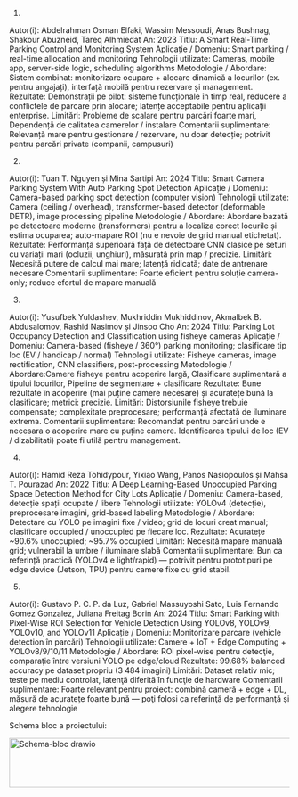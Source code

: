 1. 
Autor(i): Abdelrahman Osman Elfaki, Wassim Messoudi, Anas Bushnag, Shakour Abuzneid, Tareq Alhmiedat
An: 2023
Titlu: A Smart Real-Time Parking Control and Monitoring System
Aplicație / Domeniu: Smart parking / real-time allocation and monitoring
Tehnologii utilizate: Cameras, mobile app, server-side logic, scheduling algorithms
Metodologie / Abordare: Sistem combinat: monitorizare ocupare + alocare dinamică a locurilor (ex. pentru angajați), interfață mobilă pentru rezervare și management.
Rezultate: Demonstrații pe pilot: sisteme funcționale în timp real, reducere a conflictele de parcare prin alocare; latențe acceptabile pentru aplicații enterprise.
Limitări: Probleme de scalare pentru parcări foarte mari, Dependență de calitatea camerelor / instalare
Comentarii suplimentare: Relevanță mare pentru gestionare / rezervare, nu doar detecție; potrivit pentru parcări private (companii, campusuri)

2.
Autor(i): Tuan T. Nguyen și Mina Sartipi
An: 2024
Titlu: Smart Camera Parking System With Auto Parking Spot Detection
Aplicație / Domeniu: Camera-based parking spot detection (computer vision)
Tehnologii utilizate: Camera (ceiling / overhead), transformer-based detector (deformable DETR), image processing pipeline
Metodologie / Abordare: Abordare bazată pe detectoare moderne (transformers) pentru a localiza corect locurile și estima ocuparea; auto-mapare ROI (nu e nevoie de grid manual etichetat).
Rezultate: Performanță superioară față de detectoare CNN clasice pe seturi cu variații mari (ocluzii, unghiuri), măsurată prin map / precizie.
Limitări: Necesită putere de calcul mai mare; latență ridicată; date de antrenare necesare
Comentarii suplimentare: Foarte eficient pentru soluție camera-only; reduce efortul de mapare manuală

3.
Autor(i): Yusufbek Yuldashev, Mukhriddin Mukhiddinov, Akmalbek B. Abdusalomov, Rashid Nasimov și Jinsoo Cho
An: 2024
Titlu: Parking Lot Occupancy Detection and Classification using fisheye cameras
Aplicație / Domeniu: Camera-based (fisheye / 360°) parking monitoring; clasificare tip loc (EV / handicap / normal)
Tehnologii utilizate: Fisheye cameras, image rectification, CNN classifiers, post-processing
Metodologie / Abordare:Camere fisheye pentru acoperire largă, Clasificare suplimentară a tipului locurilor, Pipeline de segmentare + clasificare
Rezultate: Bune rezultate în acoperire (mai puține camere necesare) și acuratețe bună la clasificare; metrici: precizie.
Limitări: Distorsiunile fisheye trebuie compensate; complexitate preprocesare; performanță afectată de iluminare extrema.
Comentarii suplimentare: Recomandat pentru parcări unde e necesara o acoperire mare cu puține camere. Identificarea tipului de loc (EV / dizabilitati) poate fi utilă pentru management.

4.

Autor(i): Hamid Reza Tohidypour, Yixiao Wang, Panos Nasiopoulos și Mahsa T. Pourazad
An: 2022
Titlu: A Deep Learning-Based Unoccupied Parking Space Detection Method for City Lots
Aplicație / Domeniu: Camera-based, detecție spații ocupate / libere
Tehnologii utilizate: YOLOv4 (detecție), preprocesare imagini, grid-based labeling
Metodologie / Abordare: Detectare cu YOLO pe imagini fixe / video; grid de locuri creat manual; clasificare occupied / unoccupied pe fiecare loc.
Rezultate: Acuratețe ~90.6% unoccupied; ~95.7% occupied
Limitări: Necesită mapare manuală grid; vulnerabil la umbre / iluminare slabă
Comentarii suplimentare: Bun ca referință practică (YOLOv4 e light/rapid) — potrivit pentru prototipuri pe edge device (Jetson, TPU) pentru camere fixe cu grid stabil.

5. 

Autor(i): Gustavo P. C. P. da Luz, Gabriel Massuyoshi Sato, Luis Fernando Gomez Gonzalez, Juliana Freitag Borin 
An: 2024
Titlu: Smart Parking with Pixel-Wise ROI Selection for Vehicle Detection Using YOLOv8, YOLOv9, YOLOv10, and YOLOv11
Aplicație / Domeniu: Monitorizare parcare (vehicle detection în parcări)
Tehnologii utilizate: Camere + IoT + Edge Computing + YOLOv8/9/10/11
Metodologie / Abordare: ROI pixel-wise pentru detecţie, comparaţie între versiuni YOLO pe edge/cloud
Rezultate: 99.68% balanced accuracy pe dataset propriu (3 484 imagini)
Limitări: Dataset relativ mic; teste pe mediu controlat, latenţă diferită în funcţie de hardware
Comentarii suplimentare: Foarte relevant pentru proiect: combină cameră + edge + DL, măsură de acuratețe foarte bună — poţi folosi ca referinţă de performanţă şi alegere tehnologie


Schema bloc a proiectului:



<img width="921" height="89" alt="Schema-bloc drawio" src="https://github.com/user-attachments/assets/fe86c97c-0970-4c8e-b3e9-7a91688b6aa7" />

